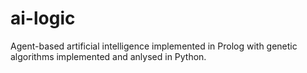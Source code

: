 # ai-logic
Agent-based artificial intelligence implemented in Prolog with genetic algorithms implemented and anlysed in Python.
